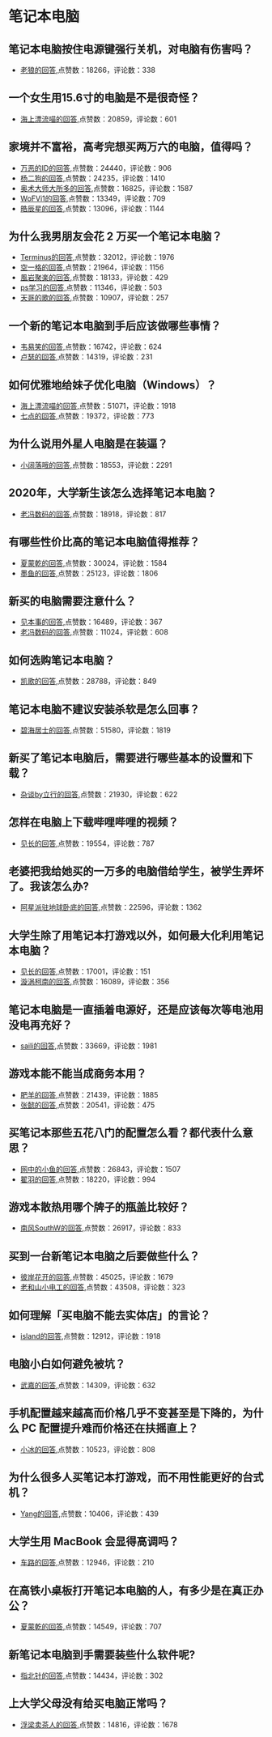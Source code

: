 #  笔记本电脑 
## 笔记本电脑按住电源键强行关机，对电脑有伤害吗？
- [老狼的回答](https://www.zhihu.com/question/20771900/answer/569351799),点赞数：18266，评论数：338
## 一个女生用15.6寸的电脑是不是很奇怪？
- [海上漂流喵的回答](https://www.zhihu.com/question/402752355/answer/1330780657),点赞数：20859，评论数：601
## 家境并不富裕，高考完想买两万六的电脑，值得吗？
- [万恶的ID的回答](https://www.zhihu.com/question/330126735/answer/762534914),点赞数：24440，评论数：906
- [杨二狗的回答](https://www.zhihu.com/question/330126735/answer/771657061),点赞数：24235，评论数：1410
- [奥术大师大所多的回答](https://www.zhihu.com/question/330126735/answer/840970065),点赞数：16825，评论数：1587
- [WoFVi1的回答](https://www.zhihu.com/question/330126735/answer/727005865),点赞数：13349，评论数：709
- [皓辰星的回答](https://www.zhihu.com/question/330126735/answer/871987216),点赞数：13096，评论数：1144
## 为什么我男朋友会花 2 万买一个笔记本电脑？
- [Terminus的回答](https://www.zhihu.com/question/314975204/answer/628131315),点赞数：32012，评论数：1976
- [空一格的回答](https://www.zhihu.com/question/314975204/answer/630828392),点赞数：21964，评论数：1156
- [風岩聚楽的回答](https://www.zhihu.com/question/314975204/answer/620474892),点赞数：18133，评论数：429
- [ps学习的回答](https://www.zhihu.com/question/314975204/answer/623494135),点赞数：11346，评论数：503
- [天哥的歌的回答](https://www.zhihu.com/question/314975204/answer/617969216),点赞数：10907，评论数：257
## 一个新的笔记本电脑到手后应该做哪些事情？
- [韦易笑的回答](https://www.zhihu.com/question/37031635/answer/741291558),点赞数：16742，评论数：624
- [卢瑟的回答](https://www.zhihu.com/question/37031635/answer/743622291),点赞数：14319，评论数：231
## 如何优雅地给妹子优化电脑（Windows）？
- [海上漂流喵的回答](https://www.zhihu.com/question/43631775/answer/714762356),点赞数：51071，评论数：1918
- [七点的回答](https://www.zhihu.com/question/43631775/answer/715432865),点赞数：19372，评论数：773
## 为什么说用外星人电脑是在装逼？
- [小阔落哦的回答](https://www.zhihu.com/question/357224450/answer/955114384),点赞数：18553，评论数：2291
## 2020年，大学新生该怎么选择笔记本电脑？
- [老冯数码的回答](https://www.zhihu.com/question/406105052/answer/1330460505),点赞数：18918，评论数：817
## 有哪些性价比高的笔记本电脑值得推荐？
- [夏蒙乾的回答](https://www.zhihu.com/question/322974536/answer/1065052064),点赞数：30024，评论数：1584
- [墨鱼的回答](https://www.zhihu.com/question/322974536/answer/730164296),点赞数：25123，评论数：1806
## 新买的电脑需要注意什么？
- [见本事的回答](https://www.zhihu.com/question/46945957/answer/785903684),点赞数：16489，评论数：367
- [老冯数码的回答](https://www.zhihu.com/question/46945957/answer/771934157),点赞数：11024，评论数：608
## 如何选购笔记本电脑？
- [凯歌的回答](https://www.zhihu.com/question/19811077/answer/217562550),点赞数：28788，评论数：849
## 笔记本电脑不建议安装杀软是怎么回事？
- [碧海居士的回答](https://www.zhihu.com/question/329027536/answer/940500924),点赞数：51580，评论数：1819
## 新买了笔记本电脑后，需要进行哪些基本的设置和下载？
- [杂谈by立行的回答](https://www.zhihu.com/question/22611604/answer/1113601396),点赞数：21930，评论数：622
## 怎样在电脑上下载哔哩哔哩的视频？
- [见长的回答](https://www.zhihu.com/question/41367609/answer/625032725),点赞数：19554，评论数：787
## 老婆把我给她买的一万多的电脑借给学生，被学生弄坏了。我该怎么办?
- [阿星派驻地球卧底的回答](https://www.zhihu.com/question/420145060/answer/1463275507),点赞数：22596，评论数：1362
## 大学生除了用笔记本打游戏以外，如何最大化利用笔记本电脑？
- [见长的回答](https://www.zhihu.com/question/308214926/answer/573100074),点赞数：17001，评论数：151
- [漩涡柯南的回答](https://www.zhihu.com/question/308214926/answer/572875360),点赞数：16089，评论数：356
## 笔记本电脑是一直插着电源好，还是应该每次等电池用没电再充好？
- [saili的回答](https://www.zhihu.com/question/25416371/answer/629008593),点赞数：33669，评论数：1981
## 游戏本能不能当成商务本用？
- [肥羊的回答](https://www.zhihu.com/question/323997214/answer/685979740),点赞数：21439，评论数：1885
- [张懿的回答](https://www.zhihu.com/question/323997214/answer/688849301),点赞数：20541，评论数：475
## 买笔记本那些五花八门的配置怎么看？都代表什么意思？
- [网中的小鱼的回答](https://www.zhihu.com/question/34923596/answer/60818825),点赞数：26843，评论数：1507
- [翟羽的回答](https://www.zhihu.com/question/34923596/answer/67889742),点赞数：18220，评论数：994
## 游戏本散热用哪个牌子的瓶盖比较好？
- [南风SouthW的回答](https://www.zhihu.com/question/323164281/answer/677471761),点赞数：26917，评论数：833
## 买到一台新笔记本电脑之后要做些什么？
- [彼岸花开的回答](https://www.zhihu.com/question/49887429/answer/722963353),点赞数：45025，评论数：1679
- [老和山小电工的回答](https://www.zhihu.com/question/49887429/answer/119282191),点赞数：43508，评论数：323
## 如何理解「买电脑不能去实体店」的言论？
- [island的回答](https://www.zhihu.com/question/264042846/answer/276844917),点赞数：12912，评论数：1918
## 电脑小白如何避免被坑？
- [武嘉的回答](https://www.zhihu.com/question/292771156/answer/562328755),点赞数：14309，评论数：632
## 手机配置越来越高而价格几乎不变甚至是下降的，为什么 PC 配置提升难而价格还在扶摇直上？
- [小冰的回答](https://www.zhihu.com/question/301202283/answer/539416928),点赞数：10523，评论数：808
## 为什么很多人买笔记本打游戏，而不用性能更好的台式机？
- [Yang的回答](https://www.zhihu.com/question/29717932/answer/45915429),点赞数：10406，评论数：439
## 大学生用 MacBook 会显得高调吗？
- [车路的回答](https://www.zhihu.com/question/341173260/answer/-2099936275),点赞数：12946，评论数：210
## 在高铁小桌板打开笔记本电脑的人，有多少是在真正办公？
- [夏蒙乾的回答](https://www.zhihu.com/question/430120793/answer/1576811391),点赞数：14549，评论数：707
## 新笔记本电脑到手需要装些什么软件呢?
- [指北针的回答](https://www.zhihu.com/question/369118255/answer/1782559317),点赞数：14434，评论数：302
## 上大学父母没有给买电脑正常吗？
- [浮梁卖茶人的回答](https://www.zhihu.com/question/365709539/answer/975888305),点赞数：14816，评论数：1678
